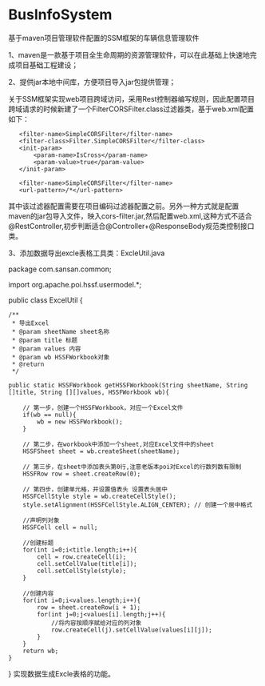 # BusInfoSystem
基于maven项目管理软件配置的SSM框架的车辆信息管理软件
  
  1、maven是一款基于项目全生命周期的资源管理软件，可以在此基础上快速地完成项目基础工程建设；
  
  2、提供jar本地中间库，方便项目导入jar包提供管理；
 
关于SSM框架实现web项目跨域访问，采用Rest控制器编写规则，因此配置项目跨域请求的时候新建了一个FilterCORSFilter.class过滤器类，基于web.xml配置如下：
  
   <filter>  
       
       <filter-name>SimpleCORSFilter</filter-name>  
       <filter-class>Filter.SimpleCORSFilter</filter-class>  
       <init-param>  
           <param-name>IsCross</param-name>  
           <param-value>true</param-value>  
       </init-param>  
   </filter>  
   <filter-mapping>  
       
       <filter-name>SimpleCORSFilter</filter-name>  
       <url-pattern>/*</url-pattern>  
   
   </filter-mapping>

其中该过滤器配置需要在项目编码过滤器配置之前。另外一种方式就是配置maven的jar包导入文件，映入cors-filter.jar,然后配置web.xml,这种方式不适合@RestController,初步判断适合@Controller+@ResponseBody规范类控制接口类。

  3、添加数据导出excle表格工具类：ExcleUtil.java
  
 
  package com.sansan.common;


  
  import org.apache.poi.hssf.usermodel.*;

  
  public class ExcelUtil {
    
    /**
     * 导出Excel
     * @param sheetName sheet名称
     * @param title 标题
     * @param values 内容
     * @param wb HSSFWorkbook对象
     * @return
     */
    
    public static HSSFWorkbook getHSSFWorkbook(String sheetName, String []title, String [][]values, HSSFWorkbook wb){

        // 第一步，创建一个HSSFWorkbook，对应一个Excel文件
        if(wb == null){
            wb = new HSSFWorkbook();
        }

        // 第二步，在workbook中添加一个sheet,对应Excel文件中的sheet
        HSSFSheet sheet = wb.createSheet(sheetName);

        // 第三步，在sheet中添加表头第0行,注意老版本poi对Excel的行数列数有限制
        HSSFRow row = sheet.createRow(0);

        // 第四步，创建单元格，并设置值表头 设置表头居中
        HSSFCellStyle style = wb.createCellStyle();
        style.setAlignment(HSSFCellStyle.ALIGN_CENTER); // 创建一个居中格式

        //声明列对象
        HSSFCell cell = null;

        //创建标题
        for(int i=0;i<title.length;i++){
            cell = row.createCell(i);
            cell.setCellValue(title[i]);
            cell.setCellStyle(style);
        }

        //创建内容
        for(int i=0;i<values.length;i++){
            row = sheet.createRow(i + 1);
            for(int j=0;j<values[i].length;j++){
                //将内容按顺序赋给对应的列对象
                row.createCell(j).setCellValue(values[i][j]);
            }
        }
        return wb;
    }
}
实现数据生成Excle表格的功能。
